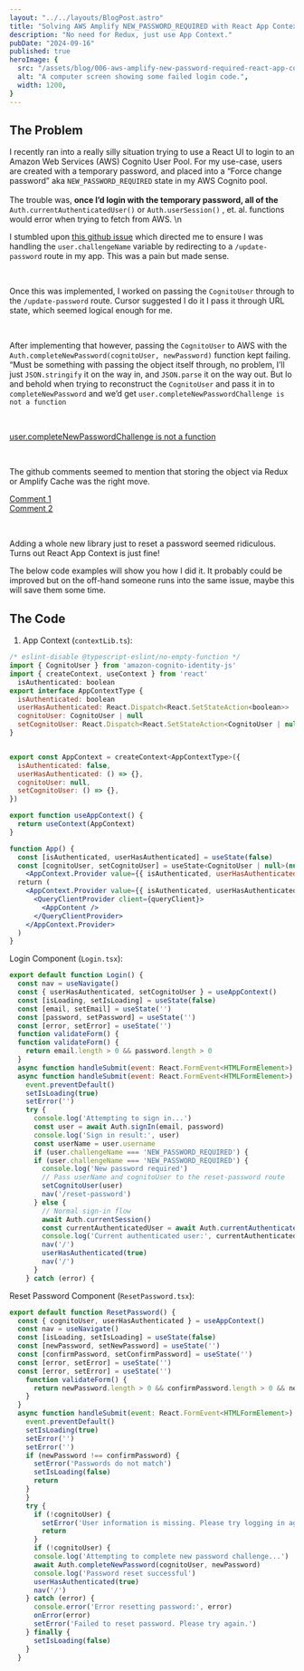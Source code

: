 ```yaml
---
layout: "../../layouts/BlogPost.astro"
title: "Solving AWS Amplify NEW_PASSWORD_REQUIRED with React App Context"
description: "No need for Redux, just use App Context."
pubDate: "2024-09-16"
published: true
heroImage: {
  src: "/assets/blog/006-aws-amplify-new-password-required-react-app-context/login-error.jpg",
  alt: "A computer screen showing some failed login code.",
  width: 1200,
}
---
```

## The Problem

I recently ran into a really silly situation trying to use a React UI to login to an Amazon Web Services (AWS) Cognito User Pool.  For my use-case, users are created with a temporary password, and placed into a “Force change password” aka `NEW_PASSWORD_REQUIRED`  state in my AWS Cognito pool.  
<br>
The trouble was, **once I’d login with the temporary password, all of the** `Auth.currentAuthenticatedUser()` or `Auth.userSession()` , et. al. functions would error when trying to fetch from AWS. \n
<br>

I stumbled upon [this github issue](https://github.com/aws-amplify/amplify-js/issues/1340) which directed me to ensure I was handling the `user.challengeName` variable by redirecting to a `/update-password` route in my app. This was a pain but made sense. 

<br>


Once this was implemented, I worked on passing the `CognitoUser` through to the `/update-password` route. Cursor suggested I do it I pass it through URL state, which seemed logical enough for me. 

<br>

After implementing that however, passing the `CognitoUser` to AWS with the `Auth.completeNewPassword(cognitoUser, newPassword)` function kept failing.  “Must be something with passing the object itself through, no problem, I’ll just `JSON.stringify` it on the way in, and `JSON.parse` it on the way out.  But lo and behold when trying to reconstruct the `CognitoUser` and pass it in to `completeNewPassword` and we’d get `user.completeNewPasswordChallenge is not a function`

<br>


[user.completeNewPasswordChallenge is not a function](https://github.com/aws-amplify/amplify-js/issues/1715)

<br>


The github comments seemed to mention that storing the object via Redux or Amplify Cache was the right move. 

[Comment 1](https://github.com/aws-amplify/amplify-js/issues/1715#issuecomment-829513010)
<br>
[Comment 2](https://github.com/aws-amplify/amplify-js/issues/1715#issuecomment-431668104)

<br>

Adding a whole new library just to reset a password seemed ridiculous. Turns out React App Context is just fine!

The below code examples will show you how I did it. It probably could be improved but on the off-hand someone runs into the same issue, maybe this will save them some time.

## The Code

1. App Context (`contextLib.ts`):

```jsx
/* eslint-disable @typescript-eslint/no-empty-function */
import { CognitoUser } from 'amazon-cognito-identity-js'
import { createContext, useContext } from 'react'
  isAuthenticated: boolean
export interface AppContextType {
  isAuthenticated: boolean
  userHasAuthenticated: React.Dispatch<React.SetStateAction<boolean>>
  cognitoUser: CognitoUser | null
  setCognitoUser: React.Dispatch<React.SetStateAction<CognitoUser | null>>
}


export const AppContext = createContext<AppContextType>({
  isAuthenticated: false,
  userHasAuthenticated: () => {},
  cognitoUser: null,
  setCognitoUser: () => {},
})

export function useAppContext() {
  return useContext(AppContext)
}
```

```jsx
function App() {
  const [isAuthenticated, userHasAuthenticated] = useState(false)
  const [cognitoUser, setCognitoUser] = useState<CognitoUser | null>(null)
    <AppContext.Provider value={{ isAuthenticated, userHasAuthenticated: setIsAuthenticated }}>
  return (
    <AppContext.Provider value={{ isAuthenticated, userHasAuthenticated, cognitoUser, setCognitoUser }}>
      <QueryClientProvider client={queryClient}>
        <AppContent />
      </QueryClientProvider>
    </AppContext.Provider>
  )
}
```

Login Component (`Login.tsx`):

```jsx
export default function Login() {
  const nav = useNavigate()
  const { userHasAuthenticated, setCognitoUser } = useAppContext()
  const [isLoading, setIsLoading] = useState(false)
  const [email, setEmail] = useState('')
  const [password, setPassword] = useState('')
  const [error, setError] = useState('')
  function validateForm() {
  function validateForm() {
    return email.length > 0 && password.length > 0
  }
  async function handleSubmit(event: React.FormEvent<HTMLFormElement>) {
  async function handleSubmit(event: React.FormEvent<HTMLFormElement>) {
    event.preventDefault()
    setIsLoading(true)
    setError('')
    try {
      console.log('Attempting to sign in...')
      const user = await Auth.signIn(email, password)
      console.log('Sign in result:', user)
      const userName = user.username
      if (user.challengeName === 'NEW_PASSWORD_REQUIRED') {
      if (user.challengeName === 'NEW_PASSWORD_REQUIRED') {
        console.log('New password required')
        // Pass userName and cognitoUser to the reset-password route
        setCognitoUser(user)
        nav('/reset-password')
      } else {
        // Normal sign-in flow
        await Auth.currentSession()
        const currentAuthenticatedUser = await Auth.currentAuthenticatedUser({ bypassCache: true })
        console.log('Current authenticated user:', currentAuthenticatedUser)
        nav('/')
        userHasAuthenticated(true)
        nav('/')
      }
    } catch (error) {
```

Reset Password Component (`ResetPassword.tsx`):

```jsx
export default function ResetPassword() {
  const { cognitoUser, userHasAuthenticated } = useAppContext()
  const nav = useNavigate()
  const [isLoading, setIsLoading] = useState(false)
  const [newPassword, setNewPassword] = useState('')
  const [confirmPassword, setConfirmPassword] = useState('')
  const [error, setError] = useState('')
  const [error, setError] = useState('')
    function validateForm() {
      return newPassword.length > 0 && confirmPassword.length > 0 && newPassword === confirmPassword
    }
  }
  async function handleSubmit(event: React.FormEvent<HTMLFormElement>) {
    event.preventDefault()
    setIsLoading(true)
    setError('')
    setError('')
    if (newPassword !== confirmPassword) {
      setError('Passwords do not match')
      setIsLoading(false)
      return
    }
    }
    try {
      if (!cognitoUser) {
        setError('User information is missing. Please try logging in again.')
        return
      }
      if (!cognitoUser) {
      console.log('Attempting to complete new password challenge...')
      await Auth.completeNewPassword(cognitoUser, newPassword)
      console.log('Password reset successful')
      userHasAuthenticated(true)
      nav('/')
    } catch (error) {
      console.error('Error resetting password:', error)
      onError(error)
      setError('Failed to reset password. Please try again.')
    } finally {
      setIsLoading(false)
    }
  }
```